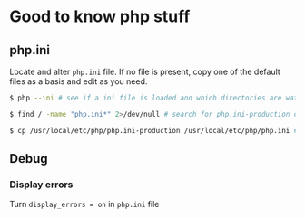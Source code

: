 # Good to know php stuff

## php.ini
Locate and alter `php.ini` file. If no file is present, copy one of the default files as a basis and edit as you need.

```bash
$ php --ini # see if a ini file is loaded and which directories are watched

$ find / -name "php.ini*" 2>/dev/null # search for php.ini-production or php.ini-development

$ cp /usr/local/etc/php/php.ini-production /usr/local/etc/php/php.ini # copy one of the php.ini default files found with the find command to one of the destinations mentioned by php --ini command.
```

## Debug

### Display errors
Turn `display_errors = on` in `php.ini` file
